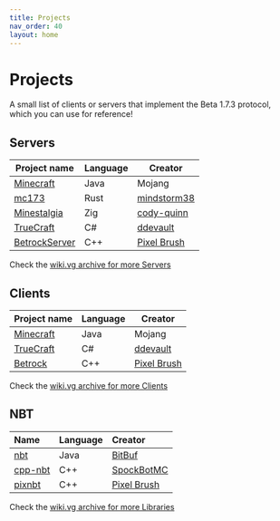 ```yaml
---
title: Projects
nav_order: 40
layout: home
---
```


# Projects
A small list of clients or servers that implement the Beta 1.7.3 protocol, which you can use for reference!

## Servers

| Project name | Language | Creator |
| --- | --- | --- |
| [Minecraft](https://www.minecraft.net/) | Java | Mojang |
| [mc173](https://github.com/mindstorm38/mc173) | Rust | [mindstorm38](https://github.com/mindstorm38/) |
| [Minestalgia](https://github.com/cody-quinn/Minestalgia) | Zig | [cody-quinn](https://codyq.dev/) |
| [TrueCraft](https://github.com/ddevault/TrueCraft) | C# | [ddevault](https://github.com/ddevault) |
| [BetrockServer](https://github.com/OfficialPixelBrush/BetrockServer) | C++ | [Pixel Brush](https://pixelbrush.dev/) |

Check the [wiki.vg archive for more Servers](https://minecraft.wiki/w/Minecraft_Wiki:Projects/wiki.vg_merge/Server_List)

## Clients

| Project name | Language | Creator |
| --- | --- | --- |
| [Minecraft](https://www.minecraft.net/) | Java | Mojang |
| [TrueCraft](https://github.com/ddevault/TrueCraft) | C# | [ddevault](https://github.com/ddevault) |
| [Betrock](https://github.com/OfficialPixelBrush/Betrock) | C++ | [Pixel Brush](https://pixelbrush.dev/) |

Check the [wiki.vg archive for more Clients](https://minecraft.wiki/w/Tutorial:Programs_and_editors/Client_reimplementations)

## NBT

| Name | Language | Creator |
| :--- | :--- | :--- |
| [nbt](https://github.com/BitBuf/nbt) | Java | [BitBuf](https://github.com/BitBuf) |
| [cpp-nbt](https://github.com/SpockBotMC/cpp-nbt) | C++ | [SpockBotMC](https://github.com/SpockBotMC)
| [pixnbt](https://github.com/OfficialPixelBrush/pixnbt) | C++ | [Pixel Brush](https://github.com/OfficialPixelBrush) |

Check the [wiki.vg archive for more Libraries](https://minecraft.wiki/w/Minecraft_Wiki:Projects/wiki.vg_merge/Library_List)